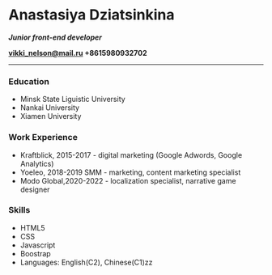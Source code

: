 # Anastasiya Dziatsinkina

***Junior front-end developer***


**vikki_nelson@mail.ru +8615980932702**
***

### Education


* Minsk State Liguistic University
* Nankai University
* Xiamen University


### Work Experience
* Kraftblick, 2015-2017 - digital marketing (Google Adwords, Google Analytics)
* Yoeleo, 2018-2019 SMM - marketing, content marketing specialist
* Modo Global,2020-2022 - localization specialist, narrative game designer


### Skills
* HTML5
* CSS
* Javascript
* Boostrap
* Languages: English(C2), Chinese(C1)zz